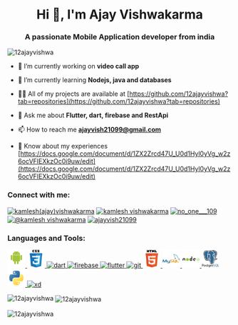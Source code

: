 <h1 align="center">Hi 👋, I'm Ajay Vishwakarma</h1>
<h3 align="center">A passionate Mobile Application developer from india</h3>

<p align="left"> <img src="https://komarev.com/ghpvc/?username=12ajayvishwa&label=Profile%20views&color=0e75b6&style=flat" alt="12ajayvishwa" /> </p>

- 🔭 I’m currently working on **video call app**

- 🌱 I’m currently learning **Nodejs, java and databases**

- 👨‍💻 All of my projects are available at [https://github.com/12ajayvishwa?tab=repositories](https://github.com/12ajayvishwa?tab=repositories)

- 💬 Ask me about **Flutter, dart, firebase and RestApi**

- 📫 How to reach me **ajayvish21099@gmail.com**

- 📄 Know about my experiences [https://docs.google.com/document/d/1ZX2Zrcd47U_U0d1Hyl0yVg_w2z6ocVFIEXkzOc0i9uw/edit](https://docs.google.com/document/d/1ZX2Zrcd47U_U0d1Hyl0yVg_w2z6ocVFIEXkzOc0i9uw/edit)

<h3 align="left">Connect with me:</h3>
<p align="left">
<a href="https://linkedin.com/in/kamlesh(ajay)vishwakarma" target="blank"><img align="center" src="https://raw.githubusercontent.com/rahuldkjain/github-profile-readme-generator/master/src/images/icons/Social/linked-in-alt.svg" alt="kamlesh(ajay)vishwakarma" height="30" width="40" /></a>
<a href="https://stackoverflow.com/users/kamlesh vishwakarma" target="blank"><img align="center" src="https://raw.githubusercontent.com/rahuldkjain/github-profile-readme-generator/master/src/images/icons/Social/stack-overflow.svg" alt="kamlesh vishwakarma" height="30" width="40" /></a>
<a href="https://instagram.com/no_one___109" target="blank"><img align="center" src="https://raw.githubusercontent.com/rahuldkjain/github-profile-readme-generator/master/src/images/icons/Social/instagram.svg" alt="no_one___109" height="30" width="40" /></a>
<a href="https://medium.com/@kamlesh vishwakarma" target="blank"><img align="center" src="https://raw.githubusercontent.com/rahuldkjain/github-profile-readme-generator/master/src/images/icons/Social/medium.svg" alt="@kamlesh vishwakarma" height="30" width="40" /></a>
<a href="https://www.hackerrank.com/ajayvish21099" target="blank"><img align="center" src="https://raw.githubusercontent.com/rahuldkjain/github-profile-readme-generator/master/src/images/icons/Social/hackerrank.svg" alt="ajayvish21099" height="30" width="40" /></a>
</p>

<h3 align="left">Languages and Tools:</h3>
<p align="left"> <a href="https://developer.android.com" target="_blank" rel="noreferrer"> <img src="https://raw.githubusercontent.com/devicons/devicon/master/icons/android/android-original-wordmark.svg" alt="android" width="40" height="40"/> </a> <a href="https://www.w3schools.com/css/" target="_blank" rel="noreferrer"> <img src="https://raw.githubusercontent.com/devicons/devicon/master/icons/css3/css3-original-wordmark.svg" alt="css3" width="40" height="40"/> </a> <a href="https://dart.dev" target="_blank" rel="noreferrer"> <img src="https://www.vectorlogo.zone/logos/dartlang/dartlang-icon.svg" alt="dart" width="40" height="40"/> </a> <a href="https://firebase.google.com/" target="_blank" rel="noreferrer"> <img src="https://www.vectorlogo.zone/logos/firebase/firebase-icon.svg" alt="firebase" width="40" height="40"/> </a> <a href="https://flutter.dev" target="_blank" rel="noreferrer"> <img src="https://www.vectorlogo.zone/logos/flutterio/flutterio-icon.svg" alt="flutter" width="40" height="40"/> </a> <a href="https://git-scm.com/" target="_blank" rel="noreferrer"> <img src="https://www.vectorlogo.zone/logos/git-scm/git-scm-icon.svg" alt="git" width="40" height="40"/> </a> <a href="https://www.w3.org/html/" target="_blank" rel="noreferrer"> <img src="https://raw.githubusercontent.com/devicons/devicon/master/icons/html5/html5-original-wordmark.svg" alt="html5" width="40" height="40"/> </a> <a href="https://www.mysql.com/" target="_blank" rel="noreferrer"> <img src="https://raw.githubusercontent.com/devicons/devicon/master/icons/mysql/mysql-original-wordmark.svg" alt="mysql" width="40" height="40"/> </a> <a href="https://nodejs.org" target="_blank" rel="noreferrer"> <img src="https://raw.githubusercontent.com/devicons/devicon/master/icons/nodejs/nodejs-original-wordmark.svg" alt="nodejs" width="40" height="40"/> </a> <a href="https://www.postgresql.org" target="_blank" rel="noreferrer"> <img src="https://raw.githubusercontent.com/devicons/devicon/master/icons/postgresql/postgresql-original-wordmark.svg" alt="postgresql" width="40" height="40"/> </a> <a href="https://www.python.org" target="_blank" rel="noreferrer"> <img src="https://raw.githubusercontent.com/devicons/devicon/master/icons/python/python-original.svg" alt="python" width="40" height="40"/> </a> <a href="https://www.adobe.com/products/xd.html" target="_blank" rel="noreferrer"> <img src="https://cdn.worldvectorlogo.com/logos/adobe-xd.svg" alt="xd" width="40" height="40"/> </a> </p>

<p><img align="left" src="https://github-readme-stats.vercel.app/api/top-langs?username=12ajayvishwa&show_icons=true&locale=en&layout=compact" alt="12ajayvishwa" /></p>

<p>&nbsp;<img align="center" src="https://github-readme-stats.vercel.app/api?username=12ajayvishwa&show_icons=true&locale=en" alt="12ajayvishwa" /></p>

<p><img align="center" src="https://github-readme-streak-stats.herokuapp.com/?user=12ajayvishwa&" alt="12ajayvishwa" /></p>
